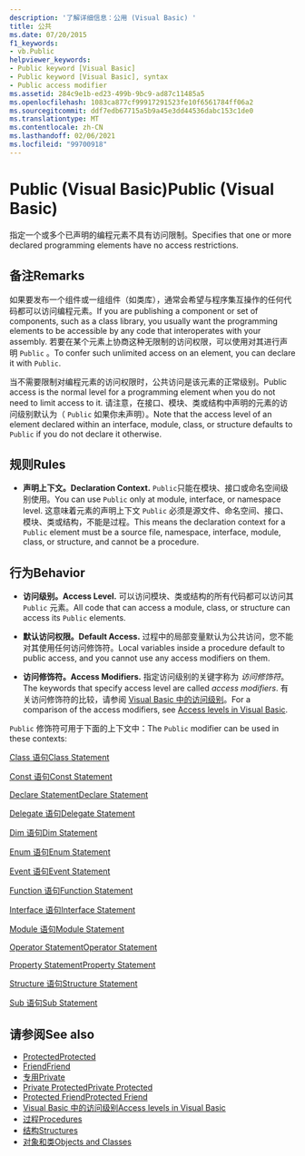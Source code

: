 ```yaml
---
description: '了解详细信息：公用 (Visual Basic) '
title: 公共
ms.date: 07/20/2015
f1_keywords:
- vb.Public
helpviewer_keywords:
- Public keyword [Visual Basic]
- Public keyword [Visual Basic], syntax
- Public access modifier
ms.assetid: 284c9e1b-ed23-499b-9bc9-ad87c11485a5
ms.openlocfilehash: 1083ca877cf99917291523fe10f6561784ff06a2
ms.sourcegitcommit: ddf7edb67715a5b9a45e3dd44536dabc153c1de0
ms.translationtype: MT
ms.contentlocale: zh-CN
ms.lasthandoff: 02/06/2021
ms.locfileid: "99700918"
---
```

# <a name="public-visual-basic"></a><span data-ttu-id="5fa80-103">Public (Visual Basic)</span><span class="sxs-lookup"><span data-stu-id="5fa80-103">Public (Visual Basic)</span></span>

<span data-ttu-id="5fa80-104">指定一个或多个已声明的编程元素不具有访问限制。</span><span class="sxs-lookup"><span data-stu-id="5fa80-104">Specifies that one or more declared programming elements have no access restrictions.</span></span>  
  
## <a name="remarks"></a><span data-ttu-id="5fa80-105">备注</span><span class="sxs-lookup"><span data-stu-id="5fa80-105">Remarks</span></span>  

 <span data-ttu-id="5fa80-106">如果要发布一个组件或一组组件（如类库），通常会希望与程序集互操作的任何代码都可以访问编程元素。</span><span class="sxs-lookup"><span data-stu-id="5fa80-106">If you are publishing a component or set of components, such as a class library, you usually want the programming elements to be accessible by any code that interoperates with your assembly.</span></span> <span data-ttu-id="5fa80-107">若要在某个元素上协商这种无限制的访问权限，可以使用对其进行声明 `Public` 。</span><span class="sxs-lookup"><span data-stu-id="5fa80-107">To confer such unlimited access on an element, you can declare it with `Public`.</span></span>  
  
 <span data-ttu-id="5fa80-108">当不需要限制对编程元素的访问权限时，公共访问是该元素的正常级别。</span><span class="sxs-lookup"><span data-stu-id="5fa80-108">Public access is the normal level for a programming element when you do not need to limit access to it.</span></span> <span data-ttu-id="5fa80-109">请注意，在接口、模块、类或结构中声明的元素的访问级别默认为（ `Public` 如果你未声明）。</span><span class="sxs-lookup"><span data-stu-id="5fa80-109">Note that the access level of an element declared within an interface, module, class, or structure defaults to `Public` if you do not declare it otherwise.</span></span>  
  
## <a name="rules"></a><span data-ttu-id="5fa80-110">规则</span><span class="sxs-lookup"><span data-stu-id="5fa80-110">Rules</span></span>  
  
- <span data-ttu-id="5fa80-111">**声明上下文。**</span><span class="sxs-lookup"><span data-stu-id="5fa80-111">**Declaration Context.**</span></span> <span data-ttu-id="5fa80-112">`Public`只能在模块、接口或命名空间级别使用。</span><span class="sxs-lookup"><span data-stu-id="5fa80-112">You can use `Public` only at module, interface, or namespace level.</span></span> <span data-ttu-id="5fa80-113">这意味着元素的声明上下文 `Public` 必须是源文件、命名空间、接口、模块、类或结构，不能是过程。</span><span class="sxs-lookup"><span data-stu-id="5fa80-113">This means the declaration context for a `Public` element must be a source file, namespace, interface, module, class, or structure, and cannot be a procedure.</span></span>  
  
## <a name="behavior"></a><span data-ttu-id="5fa80-114">行为</span><span class="sxs-lookup"><span data-stu-id="5fa80-114">Behavior</span></span>  
  
- <span data-ttu-id="5fa80-115">**访问级别。**</span><span class="sxs-lookup"><span data-stu-id="5fa80-115">**Access Level.**</span></span> <span data-ttu-id="5fa80-116">可以访问模块、类或结构的所有代码都可以访问其 `Public` 元素。</span><span class="sxs-lookup"><span data-stu-id="5fa80-116">All code that can access a module, class, or structure can access its `Public` elements.</span></span>  
  
- <span data-ttu-id="5fa80-117">**默认访问权限。**</span><span class="sxs-lookup"><span data-stu-id="5fa80-117">**Default Access.**</span></span> <span data-ttu-id="5fa80-118">过程中的局部变量默认为公共访问，您不能对其使用任何访问修饰符。</span><span class="sxs-lookup"><span data-stu-id="5fa80-118">Local variables inside a procedure default to public access, and you cannot use any access modifiers on them.</span></span>  
  
- <span data-ttu-id="5fa80-119">**访问修饰符。**</span><span class="sxs-lookup"><span data-stu-id="5fa80-119">**Access Modifiers.**</span></span> <span data-ttu-id="5fa80-120">指定访问级别的关键字称为 *访问修饰符*。</span><span class="sxs-lookup"><span data-stu-id="5fa80-120">The keywords that specify access level are called *access modifiers*.</span></span> <span data-ttu-id="5fa80-121">有关访问修饰符的比较，请参阅 [Visual Basic 中的访问级别](../../programming-guide/language-features/declared-elements/access-levels.md)。</span><span class="sxs-lookup"><span data-stu-id="5fa80-121">For a comparison of the access modifiers, see [Access levels in Visual Basic](../../programming-guide/language-features/declared-elements/access-levels.md).</span></span>  
  
 <span data-ttu-id="5fa80-122">`Public` 修饰符可用于下面的上下文中：</span><span class="sxs-lookup"><span data-stu-id="5fa80-122">The `Public` modifier can be used in these contexts:</span></span>  
  
 [<span data-ttu-id="5fa80-123">Class 语句</span><span class="sxs-lookup"><span data-stu-id="5fa80-123">Class Statement</span></span>](../statements/class-statement.md)  
  
 [<span data-ttu-id="5fa80-124">Const 语句</span><span class="sxs-lookup"><span data-stu-id="5fa80-124">Const Statement</span></span>](../statements/const-statement.md)  
  
 [<span data-ttu-id="5fa80-125">Declare Statement</span><span class="sxs-lookup"><span data-stu-id="5fa80-125">Declare Statement</span></span>](../statements/declare-statement.md)  
  
 [<span data-ttu-id="5fa80-126">Delegate 语句</span><span class="sxs-lookup"><span data-stu-id="5fa80-126">Delegate Statement</span></span>](../statements/delegate-statement.md)  
  
 [<span data-ttu-id="5fa80-127">Dim 语句</span><span class="sxs-lookup"><span data-stu-id="5fa80-127">Dim Statement</span></span>](../statements/dim-statement.md)  
  
 [<span data-ttu-id="5fa80-128">Enum 语句</span><span class="sxs-lookup"><span data-stu-id="5fa80-128">Enum Statement</span></span>](../statements/enum-statement.md)  
  
 [<span data-ttu-id="5fa80-129">Event 语句</span><span class="sxs-lookup"><span data-stu-id="5fa80-129">Event Statement</span></span>](../statements/event-statement.md)  
  
 [<span data-ttu-id="5fa80-130">Function 语句</span><span class="sxs-lookup"><span data-stu-id="5fa80-130">Function Statement</span></span>](../statements/function-statement.md)  
  
 [<span data-ttu-id="5fa80-131">Interface 语句</span><span class="sxs-lookup"><span data-stu-id="5fa80-131">Interface Statement</span></span>](../statements/interface-statement.md)  
  
 [<span data-ttu-id="5fa80-132">Module 语句</span><span class="sxs-lookup"><span data-stu-id="5fa80-132">Module Statement</span></span>](../statements/module-statement.md)  
  
 [<span data-ttu-id="5fa80-133">Operator Statement</span><span class="sxs-lookup"><span data-stu-id="5fa80-133">Operator Statement</span></span>](../statements/operator-statement.md)  
  
 [<span data-ttu-id="5fa80-134">Property Statement</span><span class="sxs-lookup"><span data-stu-id="5fa80-134">Property Statement</span></span>](../statements/property-statement.md)  
  
 [<span data-ttu-id="5fa80-135">Structure 语句</span><span class="sxs-lookup"><span data-stu-id="5fa80-135">Structure Statement</span></span>](../statements/structure-statement.md)  
  
 [<span data-ttu-id="5fa80-136">Sub 语句</span><span class="sxs-lookup"><span data-stu-id="5fa80-136">Sub Statement</span></span>](../statements/sub-statement.md)  
  
## <a name="see-also"></a><span data-ttu-id="5fa80-137">请参阅</span><span class="sxs-lookup"><span data-stu-id="5fa80-137">See also</span></span>

- [<span data-ttu-id="5fa80-138">Protected</span><span class="sxs-lookup"><span data-stu-id="5fa80-138">Protected</span></span>](protected.md)
- [<span data-ttu-id="5fa80-139">Friend</span><span class="sxs-lookup"><span data-stu-id="5fa80-139">Friend</span></span>](friend.md)
- [<span data-ttu-id="5fa80-140">专用</span><span class="sxs-lookup"><span data-stu-id="5fa80-140">Private</span></span>](private.md)
- [<span data-ttu-id="5fa80-141">Private Protected</span><span class="sxs-lookup"><span data-stu-id="5fa80-141">Private Protected</span></span>](private-protected.md)
- [<span data-ttu-id="5fa80-142">Protected Friend</span><span class="sxs-lookup"><span data-stu-id="5fa80-142">Protected Friend</span></span>](protected-friend.md)
- [<span data-ttu-id="5fa80-143">Visual Basic 中的访问级别</span><span class="sxs-lookup"><span data-stu-id="5fa80-143">Access levels in Visual Basic</span></span>](../../programming-guide/language-features/declared-elements/access-levels.md)
- [<span data-ttu-id="5fa80-144">过程</span><span class="sxs-lookup"><span data-stu-id="5fa80-144">Procedures</span></span>](../../programming-guide/language-features/procedures/index.md)
- [<span data-ttu-id="5fa80-145">结构</span><span class="sxs-lookup"><span data-stu-id="5fa80-145">Structures</span></span>](../../programming-guide/language-features/data-types/structures.md)
- [<span data-ttu-id="5fa80-146">对象和类</span><span class="sxs-lookup"><span data-stu-id="5fa80-146">Objects and Classes</span></span>](../../programming-guide/language-features/objects-and-classes/index.md)
